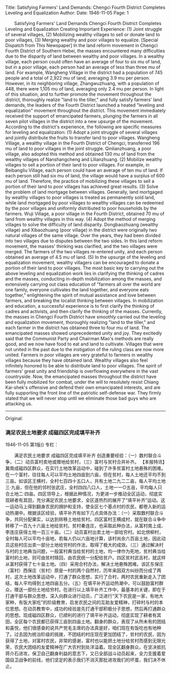 Title: Satisfying Farmers' Land Demands: Chengci Fourth District Completes Leveling and Equalization
Author:
Date: 1946-11-05
Page: 1

　　Satisfying Farmers' Land Demands
    Chengci Fourth District Completes Leveling and Equalization
    Creating Important Experience: (1) Joint struggle of several villages, (2) Mobilizing wealthy villages to sell or donate land to poor villages, (3) Merging wealthy and poor villages to equalize.
    [Special Dispatch from This Newspaper] In the land reform movement in Chengci Fourth District of Southern Hebei, the masses encountered many difficulties due to the disparity of land between wealthy and poor villages. In a wealthy village, each person could often have an average of four to six mu of land, but in a poor village, each person had an average of less than three mu of land. For example, Wangheng Village in the district had a population of 745 people and a total of 2,922 mu of land, averaging 3.9 mu per person. However, in its neighboring village, Zhangwuzhuang, with a population of 448, there were 1,105 mu of land, averaging only 2.4 mu per person. In light of this situation, and to further promote the movement throughout the district, thoroughly realize "land to the tiller," and fully satisfy farmers' land demands, the leaders of the Fourth District launched a heated "leveling and equalization" movement throughout the district. This movement immediately received the support of emancipated farmers, plunging the farmers in all seven pilot villages in the district into a new upsurge of the movement. According to the district's experience, the following are specific measures for leveling and equalization: (1) Adopt a joint struggle of several villages and jointly distribute the fruits to transfer land to poor villages. Wangheng Village, a wealthy village in the Fourth District of Chengci, transferred 196 mu of land to poor villages in the joint struggle. Qinlianzhuang, a poor village, also adopted this method and obtained 130 mu of land from the wealthy villages of Nanshangcheng and Lilianzhuang. (2) Mobilize wealthy villages to sell a portion of their land to poor villages. For example, in Beibangliu Village, each person could have an average of ten mu of land. If each person still had six mu of land, the village would have a surplus of 600 mu of land. Therefore, the practice of mobilizing these villages to sell a portion of their land to poor villages has achieved great results. (3) Solve the problem of land mortgage between villages. Generally, land mortgaged by wealthy villages to poor villages is treated as permanently sold land, while land mortgaged by poor villages to wealthy villages can be redeemed by the poor villages and uniformly distributed to poor households by the farmers. Wuji Village, a poor village in the Fourth District, obtained 70 mu of land from wealthy villages in this way. (4) Adopt the method of merging villages to solve the difficulty of land disparity. Dongbaozhuang (wealthy village) and Xibaozhuang (poor village) in the district were originally two natural villages of the same village. Over the years, they had been divided into two villages due to disputes between the two sides. In this land reform movement, the masses' thinking was clarified, and the two villages were merged. The farmers of the two villages re-entered unity, and each person obtained an average of 4.5 mu of land. (5) In the upsurge of the leveling and equalization movement, wealthy villagers can be encouraged to donate a portion of their land to poor villages. The most basic key to carrying out the above leveling and equalization work lies in clarifying the thinking of cadres and the masses, conducting in-depth mobilization among the masses, and extensively carrying out class education of "farmers all over the world are one family, everyone cultivates the land together, and everyone eats together," enlightening the spirit of mutual assistance and love between farmers, and breaking the localist thinking between villages. In mobilization and education, a successful experience is to first clarify the thinking of cadres and activists, and then clarify the thinking of the masses. Currently, the masses in Chengci Fourth District have smoothly carried out the leveling and equalization movement, thoroughly realizing "land to the tiller," and each farmer in the district has obtained three to four mu of land. The emancipated masses showed unprecedented unity and joy. They excitedly said that the Communist Party and Chairman Mao's methods are really good, and we now have food to eat and land to cultivate. Villages that were not united in the past due to the instigation of the ruling class are now more united. Farmers in poor villages are very grateful to farmers in wealthy villages because they have obtained land. Wealthy villages also feel infinitely honored to be able to distribute land to poor villages. The spirit of farmers' great unity and friendship is overflowing everywhere in the vast countryside. Now, the emancipated masses throughout the district have been fully mobilized for combat, under the will to resolutely resist Chiang Kai-shek's offensive and defend their own emancipated interests, and are fully supporting the front line of the patriotic self-defense war. They firmly stated that we will never stop until we eliminate those bad guys who are attacking us.



<hr /> 

Original: 


### 满足农民土地要求  成磁四区完成填平补齐

1946-11-05
第1版()
专栏：

　　满足农民土地要求
    成磁四区完成填平补齐
    创造重要经验：（一）数村联合斗争，（二）动员富村卖地或赠地给贫村，（三）富村与贫村合并补齐。
    【本报特讯】冀南成磁四区群众，在实行土地改革运动中，碰到了许多贫富村土地悬殊的困难。在一个富村，往往每人可以平均土地四亩到六亩，但在贫村，每人土地还平均不到三亩。如该区王横村，全村七百四十五口人，共有土地二九二二亩，每人平均土地三·九亩，但在他的邻村张武庄，全村四四八口人，土地一一○五亩，平均每人只合土地二·四亩。四区领导上，根据此种情况，为更进一步推动全区运动，彻底实现耕者有其田，充分满足农民土地要求，全区遂热烈的展开了“填平补齐”运动。这一运动马上得到翻身农民的拥护和支持，使全区七个基点村的农民，都卷入新的运动热潮中。根据该区经验，填平补齐有如下几点具体办法：（一）采取数村联合斗争，共同分配果实，以达到转移土地给贫村。四区富村王横成村，就在联合斗争中转移了一百九十六亩土地给贫村。贫村秦连庄，也采取此种办法，从富村南上成、李连庄获得土地一百三十亩。（二）动员富村出卖土地一部给穷村。如北傍柳村，全村每人可以平均十亩地，若每人仍以六亩地计算，该村尚余六百亩土地，因此动员这些村庄出卖一部分土地给穷村的作法，取得了极大的成效。（三）通过解决村与村的土地典当问题，一般富村典当给贫村的土地，均一律作为死地，贫村典当给富村的土地，则可由贫村赎回，由农民统一分配给贫户。四区贫村武吉村，就这样从富村获得了七十亩土地。（四）采用合村办法，解决土地悬殊困难。该区东保庄（富村）西保庄（贫村）原是一村的两个自然村，历年来因双方纠纷而分成了两村，这次土地改革运动中，打通了群众思想，实行了合村，两村农民重新走入了团结，每人平均得到土地四亩五分。（五）在填平补齐运动热潮中，可以鼓励富村群众，赠送一部份土地给穷村。在进行以上填平补齐工作中，最基本的关键，即在于打通干部与群众思想，深入向群众进行动员，广泛进行“天下农民是一家，有地大家种，有饭大家吃”的阶级教育，启发农民之间的互助友爱精神，打碎村与村的本位思想。在动员教育中，成功的经验是先打通干部积极分子思想，然后再打通群众的思想。现成磁四区群众，已顺利的进行了填平补齐运动，彻底实现了耕者有其田，全区每个农民都已获得三亩到四亩土地。翻身的群众，表现了从所未有的团结和喜悦，他们很感奋的说共产党毛主席的办法真是好，咱们现在有饭吃也有地种了。过去因为统治阶级的挑拨，不团结的村庄现在更加团结了，贫村的农民，因为获得了土地，对富村农民，非常的感谢，富村也以能把土地分给贫村而感到无限光荣，农民大团结的友爱精神在广大农村到处洋溢着。现全区翻身群众，在坚决抵抗蒋介石进攻，保卫自己翻身利益的意志下，又已全部战斗动员起来，全力支援着爱国自卫战争的前线，他们坚定的表示我们不消灭那批进攻我们的坏蛋，我们决不休止。
